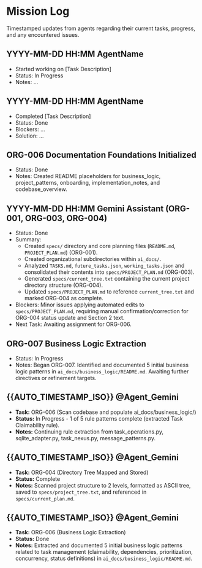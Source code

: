 # Mission Log

Timestamped updates from agents regarding their current tasks, progress, and any encountered issues.

## YYYY-MM-DD HH:MM AgentName
- Started working on [Task Description]
- Status: In Progress
- Notes: ...

## YYYY-MM-DD HH:MM AgentName
- Completed [Task Description]
- Status: Done
- Blockers: ...
- Solution: ... 

## ORG-006 Documentation Foundations Initialized
- Status: Done
- Notes: Created README placeholders for business_logic, project_patterns, onboarding, implementation_notes, and codebase_overview. 

## YYYY-MM-DD HH:MM Gemini Assistant (ORG-001, ORG-003, ORG-004)
- Status: Done
- Summary: 
  - Created `specs/` directory and core planning files (`README.md`, `PROJECT_PLAN.md`) (ORG-001).
  - Created organizational subdirectories within `ai_docs/`.
  - Analyzed `TASKS.md`, `future_tasks.json`, `working_tasks.json` and consolidated their contents into `specs/PROJECT_PLAN.md` (ORG-003).
  - Generated `specs/current_tree.txt` containing the current project directory structure (ORG-004).
  - Updated `specs/PROJECT_PLAN.md` to reference `current_tree.txt` and marked ORG-004 as complete.
- Blockers: Minor issues applying automated edits to `specs/PROJECT_PLAN.md`, requiring manual confirmation/correction for ORG-004 status update and Section 2 text.
- Next Task: Awaiting assignment for ORG-006. 

## ORG-007 Business Logic Extraction
- Status: In Progress
- Notes: Began ORG-007. Identified and documented 5 initial business logic patterns in `ai_docs/business_logic/README.md`. Awaiting further directives or refinement targets. 

## {{AUTO_TIMESTAMP_ISO}} @Agent_Gemini
- **Task:** ORG-006 (Scan codebase and populate ai_docs/business_logic/)
- **Status:** In Progress - 1 of 5 rule patterns complete (extracted Task Claimability rule).
- **Notes:** Continuing rule extraction from task_operations.py, sqlite_adapter.py, task_nexus.py, message_patterns.py. 

## {{AUTO_TIMESTAMP_ISO}} @Agent_Gemini
- **Task:** ORG-004 (Directory Tree Mapped and Stored)
- **Status:** Complete
- **Notes:** Scanned project structure to 2 levels, formatted as ASCII tree, saved to `specs/project_tree.txt`, and referenced in `specs/current_plan.md`. 

## {{AUTO_TIMESTAMP_ISO}} @Agent_Gemini
- **Task:** ORG-006 (Business Logic Extraction)
- **Status:** Done
- **Notes:** Extracted and documented 5 initial business logic patterns related to task management (claimability, dependencies, prioritization, concurrency, status definitions) in `ai_docs/business_logic/README.md`. 